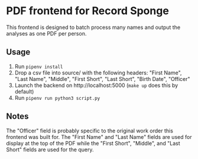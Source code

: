 # PDF frontend for Record Sponge

This frontend is designed to batch process many names and output the analyses as one PDF per person.

## Usage

1. Run `pipenv install`
2. Drop a csv file into source/ with the following headers: "First Name", "Last Name", "Middle", "First Short", "Last Short", "Birth Date", "Officer"
3. Launch the backend on http://localhost:5000 (`make up` does this by default)
4. Run `pipenv run python3 script.py`

## Notes

The "Officer" field is probably specific to the original work order this frontend was built for. The "First Name" and "Last Name" fields are used for display at the top of the PDF while the "First Short", "Middle", and "Last Short" fields are used for the query.